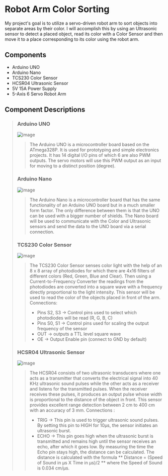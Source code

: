 # Robot Arm Color Sorting
My project's goal is to utilize a servo-driven robot arm to sort objects into separate areas by their color.
I will accomplish this by using an Ultrasonic sensor to detect a placed object, read its color with a Color Sensor and then move it to a place corresponding to its color using the robot arm.

## Components

* Arduino UNO 
* Arduino Nano 
* TCS230 Color Sensor 
* HCSR04 Ultrasonic Sensor 
* 5V 15A Power Supply 
* 5-Axis 6 Servo Robot Arm 

## Component Descriptions

> ### Arduino UNO
> ![image](https://user-images.githubusercontent.com/76220147/175832686-62c6ccaf-dde7-4a1b-80ef-9b5948d92ae6.png)
>> The Arduino UNO is a microcontroller board based on the ATmega328P. It is used for prototyping and simple electronics projects. It has 14 digital I/O pins of which 6 are also PWM outputs. The servo motors will use this PWM output as an input for moving to a distinct position (degree).
> ### Arduino Nano
> ![image](https://user-images.githubusercontent.com/76220147/175833119-f5a3df82-f6f2-4107-a08f-3d0e0d69989b.png)
>> The Arduino Nano is a microcontroller board that has the same functionality of an Arduino UNO board but in a much smaller form factor. The only difference between them is that the UNO can be used with a bigger number of shields. The Nano board will be used to communicate with the Color and Ultrasonic sensors and send the data to the UNO board via a serial connection.
> ### TCS230 Color Sensor
> ![image](https://user-images.githubusercontent.com/76220147/175833316-014aa6cd-8bdb-4a7d-b036-c1c7f22ae73c.png)
>> The TCS230 Color Sensor senses color light with the help of an 8 x 8 array of photodiodes for which there are 4x16 filters of different colors (Red, Green, Blue and Clear). Then using a Current-to-Frequency Converter the readings from the photodiodes are converted into a square wave with a frequency directly proportional to the light intensity. This sensor will be used to read the color of the objects placed in front of the arm.
>> Connections:
>>  * Pins S2, S3 -> Control pins used to select which photodiodes will be read (R, G, B, C)
>>  * Pins S0, S1 -> Control pins used for scaling the output frequency of the sensor
>>  * OUT -> outputs a TTL level square wave
>>  * OE -> Output Enable pin (connect to GND by default)
> ### HCSR04 Ultrasonic Sensor
> ![image](https://user-images.githubusercontent.com/76220147/175833519-65f13d60-c2d6-47a9-a1fe-3a0854e0cfb2.png)
>> The HCSR04 consists of two ultrasonic transducers where one acts as a transmitter that converts the electrical signal into 40 KHz ultrasonic sound pulses while the other acts as a receiver and listens for the transmitted pulses. When the receiver receives these pulses, it produces an output pulse whose width is proportional to the distance of the object in front. This sensor provides excellent range detection between 2 cm to 400 cm with an accuracy of 3 mm.
>>  Connections :
>>  * TRIG -> This pin is used to trigger ultrasonic sound pulses. By setting this pin to HIGH for 10µs, the sensor initiates an ultrasonic burst.
>>  * ECHO -> This pin goes high when the ultrasonic burst is transmitted and remains high until the sensor receives an echo, after which it goes low. By measuring the time the Echo pin stays high, the distance can be calculated.
>>  The distance is calculated with the formula ** Distance = (Speed of Sound in μs X Time in μs)/2 ** where the Speed of Sound is 0.034 cm/μs.





